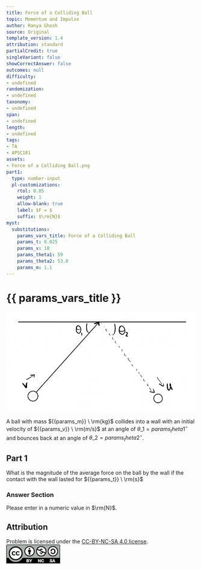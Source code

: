 ```yaml
---
title: Force of a Colliding Ball
topic: Momentum and Impulse
author: Ranya Ghosh
source: Original
template_version: 1.4
attribution: standard
partialCredit: true
singleVariant: false
showCorrectAnswer: false
outcomes: null
difficulty:
- undefined
randomization:
- undefined
taxonomy:
- undefined
span:
- undefined
length:
- undefined
tags:
- TA
- APSC181
assets:
- Force of a Colliding Ball.png
part1:
  type: number-input
  pl-customizations:
    rtol: 0.05
    weight: 1
    allow-blank: true
    label: $F = $
    suffix: $\rm{N}$
myst:
  substitutions:
    params_vars_title: Force of a Colliding Ball
    params_t: 0.025
    params_v: 18
    params_theta1: 59
    params_theta2: 53.0
    params_m: 1.1
---
```

# {{ params_vars_title }}
<img src="Force of a Colliding Ball.png" width=800>

A ball with mass ${{params_m}} \ \rm{kg}$ collides into a wall with an initial velocity of ${{params_v}} \ \rm{m/s}$ at an angle of ${\theta}\_1 = {{params_theta1}}^{\circ}$ and  bounces back at an angle of ${\theta}\_2 = {{params_theta2}}^{\circ}$.

## Part 1

What is the magnitude of the average force on the ball by the wall if the contact with the wall lasted for ${{params_t}} \ \rm{s}$

### Answer Section

Please enter in a numeric value in $\rm{N}$.

## Attribution

Problem is licensed under the [CC-BY-NC-SA 4.0 license](https://creativecommons.org/licenses/by-nc-sa/4.0/).<br> ![The Creative Commons 4.0 license requiring attribution-BY, non-commercial-NC, and share-alike-SA license.](https://raw.githubusercontent.com/firasm/bits/master/by-nc-sa.png)